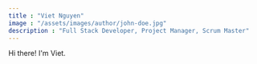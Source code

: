 ```yaml
---
title : "Viet Nguyen"
image : "/assets/images/author/john-doe.jpg"
description : "Full Stack Developer, Project Manager, Scrum Master"
---
```


Hi there! I'm Viet.